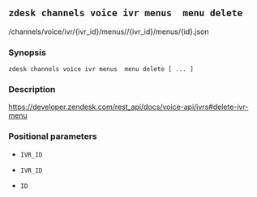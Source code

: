 ## `zdesk channels voice ivr menus  menu delete`

/channels/voice/ivr/{ivr_id}/menus//{ivr_id}/menus/{id}.json

### Synopsis

    zdesk channels voice ivr menus  menu delete [ ... ]

### Description

https://developer.zendesk.com/rest_api/docs/voice-api/ivrs#delete-ivr-menu

### Positional parameters

* `IVR_ID`

* `IVR_ID`

* `ID`

